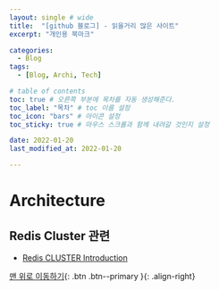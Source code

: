 ```yaml
---
layout: single # wide
title:  "[github 블로그] - 읽을거리 많은 사이트"
excerpt: "개인용 북마크"

categories:
  - Blog
tags:
  - [Blog, Archi, Tech]

# table of contents
toc: true # 오른쪽 부분에 목차를 자동 생성해준다.
toc_label: "목차" # toc 이름 설정
toc_icon: "bars" # 아이콘 설정
toc_sticky: true # 마우스 스크롤과 함께 내려갈 것인지 설정

date: 2022-01-20
last_modified_at: 2022-01-20

---
```

# Architecture
## Redis Cluster 관련
 * [Redis CLUSTER Introduction](http://redisgate.kr/redis/cluster/cluster_introduction.php)


[맨 위로 이동하기](#){: .btn .btn--primary }{: .align-right}